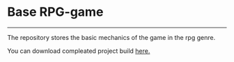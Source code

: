 # Base RPG-game
***
The repository stores the basic mechanics of the game in the rpg genre.



You can download compleated project build <a href="" download="" title="111">here.</a>
